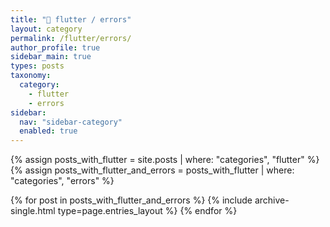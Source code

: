 ```yaml
---
title: "🚫 flutter / errors"
layout: category
permalink: /flutter/errors/
author_profile: true
sidebar_main: true
types: posts
taxonomy:
  category:
    - flutter
    - errors
sidebar:
  nav: "sidebar-category"
  enabled: true
---
```


{% assign posts_with_flutter = site.posts | where: "categories", "flutter" %}
{% assign posts_with_flutter_and_errors = posts_with_flutter | where: "categories", "errors" %}

{% for post in posts_with_flutter_and_errors %}
  {% include archive-single.html type=page.entries_layout %}
{% endfor %}